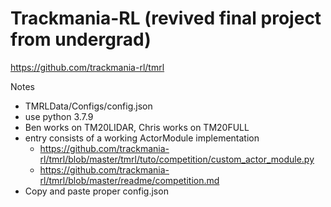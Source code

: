 # Trackmania-RL (revived final project from undergrad)

https://github.com/trackmania-rl/tmrl


Notes
-   TMRLData/Configs/config.json
-   use python 3.7.9
-   Ben works on TM20LIDAR, Chris works on TM20FULL
-   entry consists of a working ActorModule implementation
    - https://github.com/trackmania-rl/tmrl/blob/master/tmrl/tuto/competition/custom_actor_module.py
    - https://github.com/trackmania-rl/tmrl/blob/master/readme/competition.md 
-   Copy and paste proper config.json
